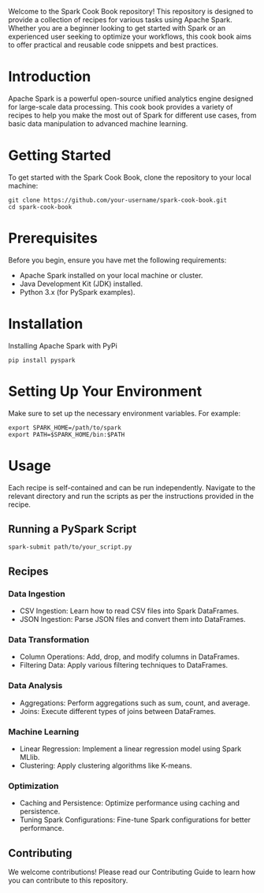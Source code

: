 Welcome to the Spark Cook Book repository! This repository is designed to provide a collection of recipes for various tasks using Apache Spark. Whether you are a beginner looking to get started with Spark or an experienced user seeking to optimize your workflows, this cook book aims to offer practical and reusable code snippets and best practices.

# Introduction
Apache Spark is a powerful open-source unified analytics engine designed for large-scale data processing. This cook book provides a variety of recipes to help you make the most out of Spark for different use cases, from basic data manipulation to advanced machine learning.

# Getting Started
To get started with the Spark Cook Book, clone the repository to your local machine:
```
git clone https://github.com/your-username/spark-cook-book.git
cd spark-cook-book
```

# Prerequisites
Before you begin, ensure you have met the following requirements:
* Apache Spark installed on your local machine or cluster.
* Java Development Kit (JDK) installed.
* Python 3.x (for PySpark examples).

# Installation
Installing Apache Spark with PyPi
```
pip install pyspark
```

# Setting Up Your Environment
Make sure to set up the necessary environment variables. For example:
```
export SPARK_HOME=/path/to/spark
export PATH=$SPARK_HOME/bin:$PATH
```

# Usage
Each recipe is self-contained and can be run independently. Navigate to the relevant directory and run the scripts as per the instructions provided in the recipe.

## Running a PySpark Script
```
spark-submit path/to/your_script.py
```

## Recipes
### Data Ingestion
* CSV Ingestion: Learn how to read CSV files into Spark DataFrames.
* JSON Ingestion: Parse JSON files and convert them into DataFrames.
### Data Transformation
* Column Operations: Add, drop, and modify columns in DataFrames.
* Filtering Data: Apply various filtering techniques to DataFrames.
### Data Analysis
* Aggregations: Perform aggregations such as sum, count, and average.
* Joins: Execute different types of joins between DataFrames.
### Machine Learning
* Linear Regression: Implement a linear regression model using Spark MLlib.
* Clustering: Apply clustering algorithms like K-means.
### Optimization
* Caching and Persistence: Optimize performance using caching and persistence.
* Tuning Spark Configurations: Fine-tune Spark configurations for better performance.
## Contributing
We welcome contributions! Please read our Contributing Guide to learn how you can contribute to this repository.
